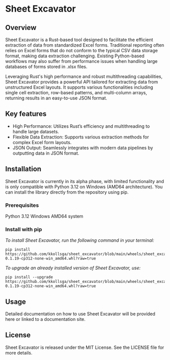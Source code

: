 # Sheet Excavator


## Overview
Sheet Excavator is a Rust-based tool designed to facilitate the efficient extraction of data from standardized Excel forms. Traditional reporting often relies on Excel forms that do not conform to the typical CSV data storage format, making data extraction challenging. Existing Python-based workflows may also suffer from performance issues when handling large databases of forms stored in .xlsx files.

Leveraging Rust's high performance and robust multithreading capabilities, Sheet Excavator provides a powerful API tailored for extracting data from unstructured Excel layouts. It supports various functionalities including single cell extraction, row-based patterns, and multi-column arrays, returning results in an easy-to-use JSON format.

## Key features
- High Performance: Utilizes Rust’s efficiency and multithreading to handle large datasets.
- Flexible Data Extraction: Supports various extraction methods for complex Excel form layouts.
- JSON Output: Seamlessly integrates with modern data pipelines by outputting data in JSON format.

## Installation
Sheet Excavator is currently in its alpha phase, with limited functionality and is only compatible with Python 3.12 on Windows (AMD64 architecture). You can install the library directly from the repository using pip.

### Prerequisites
Python 3.12
Windows AMD64 system

### Install with pip
*To install Sheet Excavator, run the following command in your terminal:*
```
pip install https://github.com/kkollsga/sheet_excavator/blob/main/wheels/sheet_excavator-0.1.19-cp312-none-win_amd64.whl?raw=true
```
*To upgrade an already installed version of Sheet Excavator, use:*
```
pip install --upgrade https://github.com/kkollsga/sheet_excavator/blob/main/wheels/sheet_excavator-0.1.19-cp312-none-win_amd64.whl?raw=true
```

## Usage
Detailed documentation on how to use Sheet Excavator will be provided here or linked to a documentation site.

## License
Sheet Excavator is released under the MIT License. See the LICENSE file for more details.